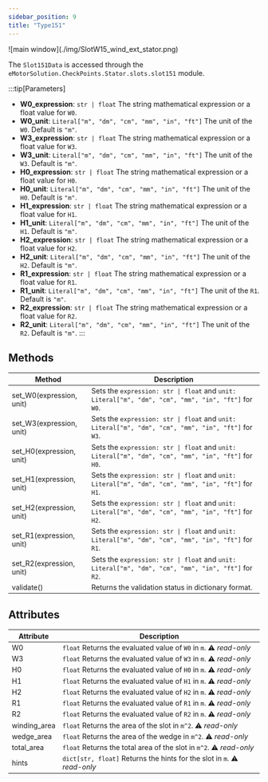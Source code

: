 ```yaml
---
sidebar_position: 9
title: "Type151"
---
```


<p class="ems">![main window](./img/SlotW15_wind_ext_stator.png)</p>

The `Slot151Data` is accessed through the `eMotorSolution.CheckPoints.Stator.slots.slot151` module.

:::tip[Parameters]
- **W0_expression**: `str | float` The string mathematical expression or a float value for `W0`.
- **W0_unit**: `Literal["m", "dm", "cm", "mm", "in", "ft"]` The unit of the `W0`. Default is `"m"`.
- **W3_expression**: `str | float` The string mathematical expression or a float value for `W3`.
- **W3_unit**: `Literal["m", "dm", "cm", "mm", "in", "ft"]` The unit of the `W3`. Default is `"m"`.
- **H0_expression**: `str | float` The string mathematical expression or a float value for `H0`.
- **H0_unit**: `Literal["m", "dm", "cm", "mm", "in", "ft"]` The unit of the `H0`. Default is `"m"`.
- **H1_expression**: `str | float` The string mathematical expression or a float value for `H1`.
- **H1_unit**: `Literal["m", "dm", "cm", "mm", "in", "ft"]` The unit of the `H1`. Default is `"m"`.
- **H2_expression**: `str | float` The string mathematical expression or a float value for `H2`.
- **H2_unit**: `Literal["m", "dm", "cm", "mm", "in", "ft"]` The unit of the `H2`. Default is `"m"`.
- **R1_expression**: `str | float` The string mathematical expression or a float value for `R1`.
- **R1_unit**: `Literal["m", "dm", "cm", "mm", "in", "ft"]` The unit of the `R1`. Default is `"m"`.
- **R2_expression**: `str | float` The string mathematical expression or a float value for `R2`.
- **R2_unit**: `Literal["m", "dm", "cm", "mm", "in", "ft"]` The unit of the `R2`. Default is `"m"`.
:::

## Methods
| Method | Description |
|--------|-------------|
| set_W0(expression, unit) | Sets the `expression: str \| float` and `unit: Literal["m", "dm", "cm", "mm", "in", "ft"]` for `W0`. |
| set_W3(expression, unit) | Sets the `expression: str \| float` and `unit: Literal["m", "dm", "cm", "mm", "in", "ft"]` for `W3`. |
| set_H0(expression, unit) | Sets the `expression: str \| float` and `unit: Literal["m", "dm", "cm", "mm", "in", "ft"]` for `H0`. |
| set_H1(expression, unit) | Sets the `expression: str \| float` and `unit: Literal["m", "dm", "cm", "mm", "in", "ft"]` for `H1`. |
| set_H2(expression, unit) | Sets the `expression: str \| float` and `unit: Literal["m", "dm", "cm", "mm", "in", "ft"]` for `H2`. |
| set_R1(expression, unit) | Sets the `expression: str \| float` and `unit: Literal["m", "dm", "cm", "mm", "in", "ft"]` for `R1`. |
| set_R2(expression, unit) | Sets the `expression: str \| float` and `unit: Literal["m", "dm", "cm", "mm", "in", "ft"]` for `R2`. |
| validate() | Returns the validation status in dictionary format. |

## Attributes
| Attribute | Description |
|---|---|
| W0 | `float` Returns the evaluated value of `W0` in `m`. :warning: *read-only* |
| W3 | `float` Returns the evaluated value of `W3` in `m`. :warning: *read-only* |
| H0 | `float` Returns the evaluated value of `H0` in `m`. :warning: *read-only* |
| H1 | `float` Returns the evaluated value of `H1` in `m`. :warning: *read-only* |
| H2 | `float` Returns the evaluated value of `H2` in `m`. :warning: *read-only* |
| R1 | `float` Returns the evaluated value of `R1` in `m`. :warning: *read-only* |
| R2 | `float` Returns the evaluated value of `R2` in `m`. :warning: *read-only* |
| winding_area | `float` Returns the area of the slot in `m^2`. :warning: *read-only* |
| wedge_area | `float` Returns the area of the wedge in `m^2`. :warning: *read-only* |
| total_area | `float` Returns the total area of the slot in `m^2`. :warning: *read-only* |
| hints | `dict[str, float]` Returns the hints for the slot in `m`. :warning: *read-only* |
